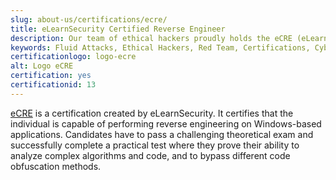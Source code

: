 ```yaml
---
slug: about-us/certifications/ecre/
title: eLearnSecurity Certified Reverse Engineer
description: Our team of ethical hackers proudly holds the eCRE (eLearnSecurity Certified Reverse Engineer) certification, among many others.
keywords: Fluid Attacks, Ethical Hackers, Red Team, Certifications, Cybersecurity, Pentesters, Whitehat Hackers, ECRE
certificationlogo: logo-ecre
alt: Logo eCRE
certification: yes
certificationid: 13
---
```


[eCRE](https://elearnsecurity.com/product/ecre-certification/)
is a certification created by eLearnSecurity.
It certifies
that the individual is capable of performing reverse engineering
on Windows-based applications.
Candidates have to pass a challenging theoretical exam
and successfully complete a practical test
where they prove their ability to analyze complex algorithms and code,
and to bypass different code obfuscation methods.

